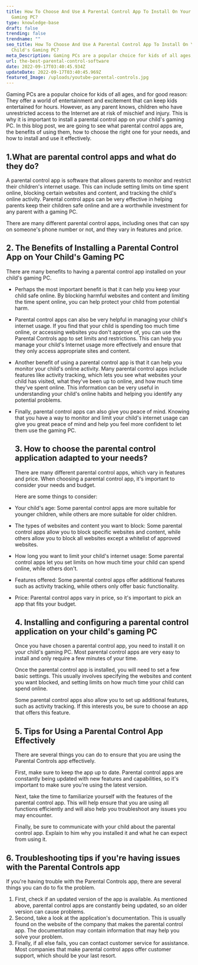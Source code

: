 ```yaml
---
title: How To Choose And Use A Parental Control App To Install On Your Child's
  Gaming PC?
type: knowledge-base
draft: false
trending: false
trendname: ""
seo_title: How To Choose And Use A Parental Control App To Install On Your
  Child's Gaming PC?
meta_Description: Gaming PCs are a popular choice for kids of all ages, and for good reason.
url: the-best-parental-control-software
date: 2022-09-17T03:40:45.934Z
updateDate: 2022-09-17T03:40:45.969Z
featured_Image: /uploads/youtube-parental-controls.jpg
---
```

Gaming PCs are a popular choice for kids of all ages, and for good reason: They offer a world of entertainment and excitement that can keep kids entertained for hours. However, as any parent knows, children who have unrestricted access to the Internet are at risk of mischief and injury. This is why it is important to install a parental control app on your child's gaming PC. In this blog post, we are going to see what parental control apps are, the benefits of using them, how to choose the right one for your needs, and how to install and use it effectively.

## 1.What are parental control apps and what do they do?

A parental control app is software that allows parents to monitor and restrict their children's internet usage. This can include setting limits on time spent online, blocking certain websites and content, and tracking the child's online activity. Parental control apps can be very effective in helping parents keep their children safe online and are a worthwhile investment for any parent with a gaming PC.

There are many different parental control apps, including ones that can spy on someone's phone number or not, and they vary in features and price.



## 2. The Benefits of Installing a Parental Control App on Your Child's Gaming PC

There are many benefits to having a parental control app installed on your child's gaming PC.

* Perhaps the most important benefit is that it can help you keep your child safe online. By blocking harmful websites and content and limiting the time spent online, you can help protect your child from potential harm.
* Parental control apps can also be very helpful in managing your child's internet usage. If you find that your child is spending too much time online, or accessing websites you don't approve of, you can use the Parental Controls app to set limits and restrictions. This can help you manage your child's Internet usage more effectively and ensure that they only access appropriate sites and content.
* Another benefit of using a parental control app is that it can help you monitor your child's online activity. Many parental control apps include features like activity tracking, which lets you see what websites your child has visited, what they've been up to online, and how much time they've spent online. This information can be very useful in understanding your child's online habits and helping you identify any potential problems.
* Finally, parental control apps can also give you peace of mind. Knowing that you have a way to monitor and limit your child's internet usage can give you great peace of mind and help you feel more confident to let them use the gaming PC.

  ## 3. How to choose the parental control application adapted to your needs?

  There are many different parental control apps, which vary in features and price. When choosing a parental control app, it's important to consider your needs and budget.

  Here are some things to consider:
* Your child's age: Some parental control apps are more suitable for younger children, while others are more suitable for older children.
* The types of websites and content you want to block: Some parental control apps allow you to block specific websites and content, while others allow you to block all websites except a whitelist of approved websites.
* How long you want to limit your child's internet usage: Some parental control apps let you set limits on how much time your child can spend online, while others don't.
* Features offered: Some parental control apps offer additional features such as activity tracking, while others only offer basic functionality.
* Price: Parental control apps vary in price, so it's important to pick an app that fits your budget.



  ## 4. Installing and configuring a parental control application on your child's gaming PC 

  Once you have chosen a parental control app, you need to install it on your child's gaming PC. Most parental control apps are very easy to install and only require a few minutes of your time.

  Once the parental control app is installed, you will need to set a few basic settings. This usually involves specifying the websites and content you want blocked, and setting limits on how much time your child can spend online.

  Some parental control apps also allow you to set up additional features, such as activity tracking. If this interests you, be sure to choose an app that offers this feature.

  ## 5. Tips for Using a Parental Control App Effectively

  There are several things you can do to ensure that you are using the Parental Controls app effectively.

  First, make sure to keep the app up to date. Parental control apps are constantly being updated with new features and capabilities, so it's important to make sure you're using the latest version.

  Next, take the time to familiarize yourself with the features of the parental control app. This will help ensure that you are using all functions efficiently and will also help you troubleshoot any issues you may encounter.

  Finally, be sure to communicate with your child about the parental control app. Explain to him why you installed it and what he can expect from using it.

## 6. Troubleshooting tips if you're having issues with the Parental Controls app 

If you're having trouble with the Parental Controls app, there are several things you can do to fix the problem.

1. First, check if an updated version of the app is available. As mentioned above, parental control apps are constantly being updated, so an older version can cause problems.
2. Second, take a look at the application's documentation. This is usually found on the website of the company that makes the parental control app. The documentation may contain information that may help you solve your problem.
3. Finally, if all else fails, you can contact customer service for assistance. Most companies that make parental control apps offer customer support, which should be your last resort.